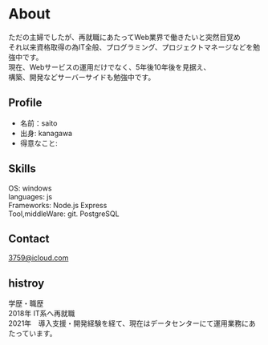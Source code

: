# About
ただの主婦でしたが、再就職にあたってWeb業界で働きたいと突然目覚め  
それ以来資格取得の為IT全般、プログラミング、プロジェクトマネージなどを勉強中です。  
現在、Webサービスの運用だけでなく、5年後10年後を見据え、  
構築、開発などサーバーサイドも勉強中です。

##  Profile
 - 名前：saito  
 - 出身: kanagawa  
 - 得意なこと:
   
## Skills
OS: windows  
languages: js  
Frameworks: Node.js Express  
Tool,middleWare: git. PostgreSQL  

## Contact
3759@icloud.com

## histroy
学歴・職歴  
2018年 IT系へ再就職  
2021年　導入支援・開発経験を経て、現在はデータセンターにて運用業務にあたっています。  
